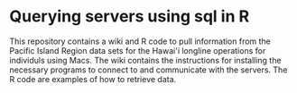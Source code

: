 # Querying servers using sql in R 
This repository contains a wiki and R code to pull information from the Pacific Island Region data sets for the Hawai'i longline operations for individuls using Macs. The wiki contains the instructions for installing the necessary programs to connect to and communicate with the servers. The R code are examples of how to retrieve data. 
